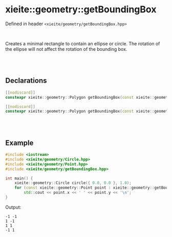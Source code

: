 # xieite::geometry::getBoundingBox
Defined in header `<xieite/geometry/getBoundingBox.hpp>`

<br/>

Creates a minimal rectangle to contain an ellipse or circle. The rotation of the ellipse will not affect the rotation of the bounding box.

<br/><br/>

## Declarations
```cpp
[[nodiscard]]
constexpr xieite::geometry::Polygon getBoundingBox(const xieite::geometry::Ellipse& ellipse) noexcept;
```
```cpp
[[nodiscard]]
constexpr xieite::geometry::Polygon getBoundingBox(const xieite::geometry::Circle& circle) noexcept;
```

<br/><br/>

## Example
```cpp
#include <iostream>
#include <xieite/geometry/Circle.hpp>
#include <xieite/geometry/Point.hpp>
#include <xieite/geometry/getBoundingBox.hpp>

int main() {
	xieite::geometry::Circle circle({ 0.0, 0.0 }, 1.0);
	for (const xieite::geometry::Point point : xieite::geometry::getBoundingBox(circle).points)
		std::cout << point.x << ' ' << point.y << '\n';
}
```
Output:
```
-1 -1
1 -1
1 1
-1 1
```
